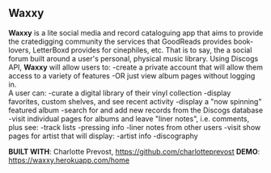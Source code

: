 ## Waxxy

**Waxxy** is a lite social media and record cataloguing app that aims to provide the cratedigging community the services that GoodReads provides book-lovers, LetterBoxd provides for cinephiles, etc. That is to say, the a social forum built around a user's personal, physical music library. Using Discogs API, **Waxxy** will allow users to:
	-create a private account that will allow them access to a variety of features
	-OR just view album pages without logging in.  
A user can: 
	-curate a digital library of their vinyl collection
	-display favorites, custom shelves, and see recent activity
	-display a "now spinning" featured album
	-search for and add new records from the Discogs database
	-visit individual pages for albums and leave "liner notes", i.e. comments, plus see:
		-track lists
		-pressing info
		-liner notes from other users
	-visit show pages for artist that will display:
		-artist info
		-discography

**BUILT WITH**: Charlotte Prevost, https://github.com/charlotteprevost
**DEMO**: https://waxxy.herokuapp.com/home
